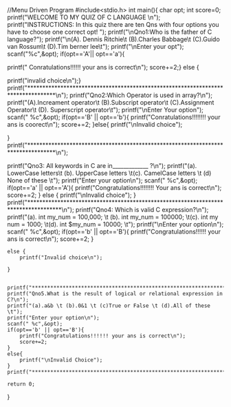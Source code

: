 //Menu Driven Program
#include<stdio.h>
int main(){
	char opt;
	int score=0;
	printf("WELCOME TO MY QUIZ OF C LANGUAGE \n");
	printf("INSTRUCTIONS: In this quiz there are ten Qns with four options you have to choose one correct opt! ");
	printf("\nQno1:Who is the father of C language?");
	printf("\n(A). Dennis Ritchie\t (B).Charles Babbage\t (C).Guido van Rossum\t (D).Tim berner lee\t");
	printf("\nEnter your opt");
	scanf("%c",&opt);
   if(opt=='A'|| opt=='a'){
   
   printf(" Conratulations!!!!!! your ans is correct\n");
   score+=2;}
   else  {
   
   printf("invalid choice\n");}
   printf("*********************************************************************************\n");
   printf("Qno2:Which Operator is used in array?\n");
   printf("(A).Increament operator\t (B).Subscript operator\t (C).Assignment Operator\t (D). Superscript operator\t");
   printf("\nEnter Your option");
   scanf(" %c",&opt);
   if(opt=='B' || opt=='b'){
   	printf("Conratulations!!!!!!!! your ans is coorect\n");
   	score+=2;
   }else{
   	printf("\nInvalid choice");
   	
   }
   printf("*********************************************************************************\n");
  
  printf("Qno3: All keywords in C are in_____________ ?\n");
    printf("(a). LowerCase letters\t (b). UpperCase letters \t(c). CamelCase letters \t (d) None of these \t");
    printf("Enter your option\n");
    scanf(" %c",&opt);
    if(opt=='a' || opt=='A'){
    	printf("Congratulations!!!!!!!! Your ans is correct\n");
    	score+=2;
	}
	else {
		printf("\nInvalid choice");
	}
	printf("***********************************************************************************\n");
	printf("Qno4: Which is valid C expression?\n");
	printf("(a). int my_num = 100,000; \t (b). int my_num = 100000; \t(c). int my num = 1000; \t(d). int $my_num = 10000; \t");
	printf("\nEnter your option\n");
	scanf(" %c",&opt);
	if(opt=='b' || opt=='B'){
		printf("Congratulations!!!!!! your ans is correct\n");
			score+=2;
	}

	else {
		printf("Invalid choice\n");
		
	}
	

	printf("**********************************************************************************************\n");
	printf("Qno5.What is the result of logical or relational expression in C?\n");
	printf("(a).a&b \t (b).0&1 \t (c)True or False \t (d).All of these \t");
	printf("Enter your option\n");
	scanf(" %c",&opt);
	if(opt=='b' || opt=='B'){
		printf("Congratulations!!!!!! your ans is correct\n");
		score+=2;
	}
	else{
		printf("\nInvalid Choice");
	}
	printf("**************************************************************************************************");
    
	return 0;
}
